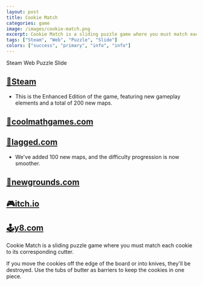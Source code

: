 ```yaml
---
layout: post
title: Cookie Match
categories: game
image: /images/cookie-match.png
excerpt: Cookie Match is a sliding puzzle game where you must match each cookie to its corresponding cutter.
tags: ["Steam", "Web", "Puzzle", "Slide"]
colors: ["success", "primary", "info", "info"]
---
```


<span class="badge badge-success">Steam</span>
<span class="badge badge-primary">Web</span>
<span class="badge badge-info">Puzzle</span>
<span class="badge badge-info">Slide</span>

## [🦾Steam](https://store.steampowered.com/app/2268310/Cookie_Match_Enhanced_Edition/)
- This is the Enhanced Edition of the game, featuring new gameplay elements and a total of 200 new maps.

## [🧮coolmathgames.com](https://www.coolmathgames.com/0-cookie-match)

## [🎯lagged.com](https://lagged.com/play/6069/)
- We've added 100 new maps, and the difficulty progression is now smoother.

## [🎨newgrounds.com](https://www.newgrounds.com/portal/view/865946)

## [🎮itch.io](https://sublevelgames.itch.io/cookie-match)

## [🕹️y8.com](https://y8.com/games/cookie_match)

Cookie Match is a sliding puzzle game where you must match each cookie to its corresponding cutter.

If you move the cookies off the edge of the board or into knives, they'll be destroyed. Use the tubs of butter as barriers to keep the cookies in one piece.
